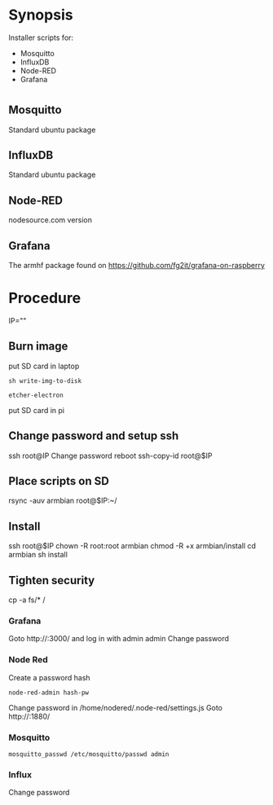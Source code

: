 
# Synopsis
Installer scripts for:
- Mosquitto 
- InfluxDB
- Node-RED
- Grafana

#
## Mosquitto
Standard ubuntu package

## InfluxDB
Standard ubuntu package

## Node-RED
nodesource.com version

## Grafana
The armhf package found on
https://github.com/fg2it/grafana-on-raspberry


# Procedure
IP=""

## Burn image

put SD card in laptop
```
sh write-img-to-disk

etcher-electron
```
put SD card in pi

## Change password and setup ssh
ssh root@IP
Change password
reboot
ssh-copy-id root@$IP

## Place scripts on SD
rsync -auv armbian root@$IP:~/

## Install
ssh root@$IP
chown -R root:root armbian
chmod -R +x armbian/install
cd armbian
sh install

## Tighten security
cp -a fs/* /

### Grafana
Goto http://<ip>:3000/ and log in with admin admin
Change password

### Node Red
Create a password hash
```
node-red-admin hash-pw
```
Change password in /home/nodered/.node-red/settings.js
Goto http://<ip>:1880/

### Mosquitto
```
mosquitto_passwd /etc/mosquitto/passwd admin
```

### Influx
Change password
